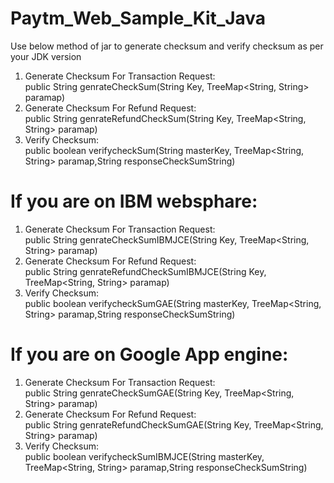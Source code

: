 # Paytm_Web_Sample_Kit_Java

Use below method of jar to generate checksum and verify checksum as per your JDK version

  1. Generate Checksum For Transaction Request:  
    public String genrateCheckSum(String Key, TreeMap<String, String> paramap)
  2. Generate Checksum For Refund Request:  
    public String genrateRefundCheckSum(String Key, TreeMap<String, String> paramap)
  3. Verify Checksum:  
    public boolean verifycheckSum(String masterKey, TreeMap<String, String>  paramap,String responseCheckSumString)

# If you are on IBM websphare:

  1. Generate Checksum For Transaction Request:  
    public String genrateCheckSumIBMJCE(String Key, TreeMap<String, String> paramap)
  2. Generate Checksum For Refund Request:  
    public String genrateRefundCheckSumIBMJCE(String Key, TreeMap<String, String> paramap)
  3. Verify Checksum:  
    public boolean verifycheckSumGAE(String masterKey, TreeMap<String, String>  paramap,String responseCheckSumString)

# If you are on Google App engine: 

  1. Generate Checksum For Transaction Request:  
    public String genrateCheckSumGAE(String Key, TreeMap<String, String> paramap)
  2. Generate Checksum For Refund Request:  
    public String genrateRefundCheckSumGAE(String Key, TreeMap<String, String> paramap)
  3. Verify Checksum:  
    public boolean verifycheckSumIBMJCE(String masterKey, TreeMap<String, String>  paramap,String responseCheckSumString)
    
